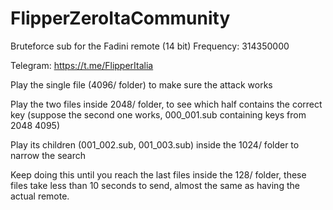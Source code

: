 # FlipperZeroItaCommunity

Bruteforce sub for the Fadini remote (14 bit)
Frequency: 314350000


Telegram: https://t.me/FlipperItalia


Play the single file (4096/ folder) to make sure the attack works

Play the two files inside 2048/ folder, to see which half contains the correct key (suppose the second one works, 000_001.sub containing keys from 2048 4095)

Play its children (001_002.sub, 001_003.sub) inside the 1024/ folder to narrow the search

Keep doing this until you reach the last files inside the 128/ folder, these files take less than 10 seconds to send, almost the same as having the actual remote.
